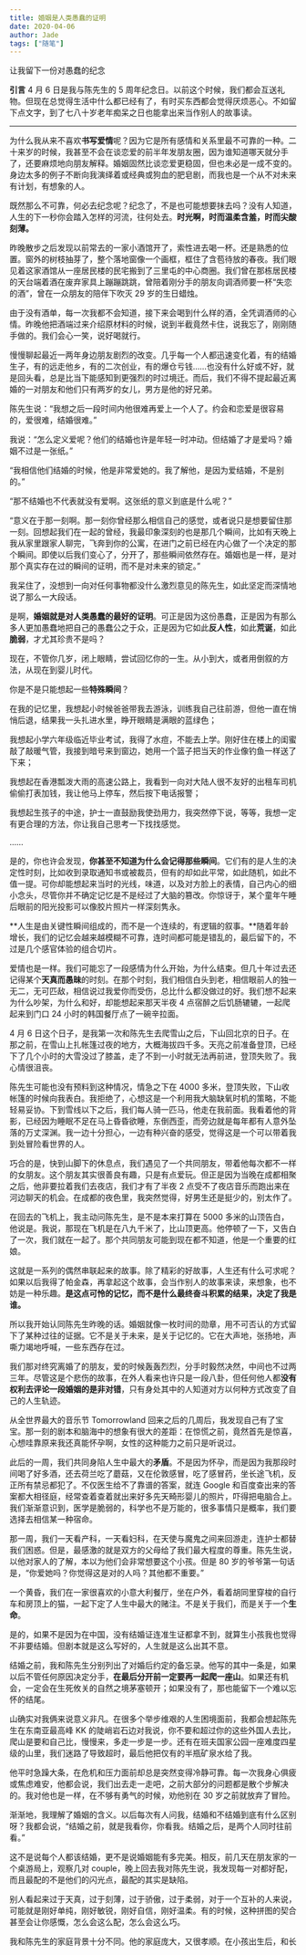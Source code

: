 ```yaml
---
title: 婚姻是人类愚蠢的证明
date: 2020-04-06
author: Jade
tags: ["随笔"]
---
```


让我留下一份对愚蠢的纪念

<!--more-->

**引言**  4 月 6 日是我与陈先生的 5 周年纪念日。以前这个时候，我们都会互送礼物。但现在总觉得生活中什么都已经有了，有时买东西都会觉得厌烦恶心。不如留下点文字，到了七八十岁老年痴呆之日也能拿出来当作别人的故事读。

- - - - - 

为什么我从来不喜欢**书写爱情**呢？因为它是所有感情和关系里最不可靠的一种。二十来岁的时候，我甚至不会在谈恋爱的前半年发朋友圈，因为谁知道哪天就分手了，还要麻烦地向朋友解释。婚姻固然比谈恋爱更稳固，但也未必是一成不变的。身边太多的例子不断向我演绎着或经典或狗血的肥皂剧，而我也是一个从不对未来有计划，有想象的人。

既然那么不可靠，何必去纪念呢？纪念了，不是也可能想要抹去吗？没有人知道，人生的下一秒你会踏入怎样的河流，往何处去。**时光啊，时而温柔含羞，时而尖酸刻薄。**

昨晚散步之后发现以前常去的一家小酒馆开了，索性进去喝一杯。还是熟悉的位置。窗外的树枝抽芽了，整个落地窗像一个画框，框住了含苞待放的春夜。我们眼见着这家酒馆从一座居民楼的民宅搬到了三里屯的中心商圈。我们曾在那栋居民楼的天台端着酒在废弃家具上蹦蹦跳跳，曾陪着刚分手的朋友向调酒师要一杯“失恋的酒”，曾在一众朋友的陪伴下吹灭 29 岁的生日蜡烛。






由于没有酒单，每一次我都不会知道，接下来会喝到什么样的酒，全凭调酒师的心情。昨晚他把酒端过来介绍原材料的时候，说到半截竟然卡住，说我忘了，刚刚随手做的。我们会心一笑，说好喝就行。

慢慢聊起最近一两年身边朋友剧烈的改变。几乎每一个人都迅速变化着，有的结婚生子，有的远走他乡，有的二次创业，有的爆仓亏钱……也没有什么好或不好，就是回头看，总是比当下能感知到更强烈的时过境迁。而后，我们不得不提起最近离婚的一对朋友和他们只有两岁的女儿，男方是他的好兄弟。

陈先生说：“我想之后一段时间内他很难再爱上一个人了。约会和恋爱是很容易的，爱很难，结婚很难。”

我说：“怎么定义爱呢？他们的结婚也许是年轻一时冲动。但结婚了才是爱吗？婚姻不过是一张纸。”

“我相信他们结婚的时候，他是非常爱她的。我了解他，是因为爱结婚，不是别的。”

“那不结婚也不代表就没有爱啊。这张纸的意义到底是什么呢？”

“意义在于那一刻啊。那一刻你曾经那么相信自己的感觉，或者说只是想要留住那一刻。回想起我们在一起的曾经，我最印象深刻的也是那几个瞬间，比如有天晚上我从家里跟家人聊完，飞奔到你的公寓，在进门之前已经在内心做了一个决定的那个瞬间。即使以后我们变心了，分开了，那些瞬间依然存在。婚姻也是一样，是对那个真实存在过的瞬间的证明，而不是对未来的锁定。”

我呆住了，没想到一向对任何事物都没什么激烈意见的陈先生，如此坚定而深情地说了那么一大段话。

是啊，**婚姻就是对人类愚蠢的最好的证明**。可正是因为这份愚蠢，正是因为有那么多人更加愚蠢地把自己的愚蠢公之于众，正是因为它如此**反人性**，如此**荒诞**，如此**脆弱**，才尤其珍贵不是吗？

现在，不管你几岁，闭上眼睛，尝试回忆你的一生。从小到大，或者用倒叙的方法，从现在到婴儿时代。

你是不是只能想起一些**特殊瞬间**？

在我的记忆里，我想起小时候爸爸带我去游泳，训练我自己往前游，但他一直在悄悄后退，结果我一头扎进水里，睁开眼睛是满眼的蓝绿色；

我想起小学六年级临近毕业考试，我得了水痘，不能去上学。刚好住在楼上的闺蜜敲了敲暖气管，我接到暗号来到窗边，她用一个篮子把当天的作业像钓鱼一样送了下来；

我想起在香港瓢泼大雨的高速公路上，我看到一向对大陆人很不友好的出租车司机偷偷打表加钱，我让他马上停车，然后按下电话报警；

我想起生孩子的中途，护士一直鼓励我使劲用力，我突然停下说，等等，我想一定有更合理的方法，你让我自己思考一下找找感觉。

……







是的，你也许会发现，**你甚至不知道为什么会记得那些瞬间**。它们有的是人生的决定性时刻，比如收到录取通知书或被裁员，但有的却如此平常，如此随机，如此不值一提。可你却能想起来当时的光线，味道，以及对方脸上的表情，自己内心的细小念头，尽管你并不确定记忆是不是经过了大脑的篡改。你惊讶于，某个童年午睡后眼前的阳光投影可以像胶片照片一样深刻隽永。

**人生是由关键性瞬间组成的，而不是一个连续的，有逻辑的叙事。**随着年龄增长，我们的记忆会越来越模糊不可靠，连时间都可能是错乱的，最后留下的，不过是几个感官体验的组合切片。

爱情也是一样。我们可能忘了一段感情为什么开始，为什么结束。但几十年过去还记得某个**天真而愚昧**的时刻。在那个时刻，我们相信白头到老，相信眼前人的独一无二，无可匹敌，相信说过我爱你而受伤，总比什么都没做过的好。我们想不起来为什么吵架，为什么和好，却能想起来那天半夜 4 点宿醉之后饥肠辘辘，一起爬起来到门口 24 小时的韩国餐厅点了一碗辛拉面。

4 月 6 日这个日子，是我第一次和陈先生去爬雪山之后，下山回北京的日子。在那之前，在雪山上扎帐篷过夜的地方，大概海拔四千多。天亮之前准备登顶，已经下了几个小时的大雪没过了膝盖，走了不到一小时就无法再前进，登顶失败了。我心情很沮丧。

陈先生可能也没有预料到这种情况，情急之下在 4000 多米，登顶失败，下山收帐篷的时候向我表白。我拒绝了，心想这是一个利用我大脑缺氧时机的策略，不能轻易妥协。下到雪线以下之后，我们每人骑一匹马，他走在我前面。我看着他的背影，已经因为睡眠不足在马上昏昏欲睡，东倒西歪，而旁边就是每年都有人意外坠落的万丈深渊。我一边十分担心，一边有种兴奋的感受，觉得这是一个可以带着我到处冒险看世界的人。





巧合的是，快到山脚下的休息点，我们遇见了一个共同朋友，带着他每次都不一样的女朋友。这个朋友其实很善良有趣，只是有点爱玩。但正是因为当晚在成都相聚之后，他非要拉着我们去夜店，我们才有了半夜 2 点受不了夜店音乐而跑出来在河边聊天的机会。在成都的夜色里，我突然觉得，好男生还是挺少的，别太作了。

在回去的飞机上，我主动问陈先生，是不是本来打算在 5000 多米的山顶告白，他说是。我说，那现在飞机是在八九千米了，比山顶更高。他停顿了一下，又告白了一次，我们就在一起了。那个共同朋友可能到现在都不知道，他是一个重要的红娘。

这就是一系列的偶然串联起来的故事。除了精彩的好故事，人生还有什么可求呢？如果以后我得了帕金森，再拿起这个故事，会当作别人的故事来读，来想象，也不妨是一种乐趣。**是这点可怜的记忆，而不是什么最终奋斗积累的结果，决定了我是谁。**

所以我开始认同陈先生昨晚的话。婚姻就像一枚时间的勋章，用不可否认的方式留下了某种过往的证据。它不是关于未来，是关于记忆的。它在大声地，张扬地，声嘶力竭地呼喊，一些东西存在过。

我们那对终究离婚了的朋友，爱的时候轰轰烈烈，分手时毅然决然，中间也不过两三年。尽管这是个悲伤的故事，在外人看来也许只是一段八卦，但任何他人都**没有权利去评论一段婚姻的是非对错**，只有身处其中的人知道对方以何种方式改变了自己的人生轨迹。

从全世界最大的音乐节 Tomorrowland 回来之后的几周后，我发现自己有了宝宝。那一刻的剧本和脑海中的想象有很大的差距：在惊慌之前，竟然首先是惊喜，心想哇靠原来我还真能怀孕啊，女性的这种能力之前只是听说过。






此后的一周，我们共同身陷人生中最大的**矛盾**。不是因为怀孕，而是因为我那段时间喝了好多酒，还去荷兰吃了蘑菇，又在伦敦感冒，吃了感冒药，坐长途飞机，反正所有禁忌都犯了。不仅医生给不了靠谱的答案，就连 Google 和百度查出来的答案都大相径庭，经常查着查着就出来好多先天畸形婴儿的照片，吓得把电脑合上。我们渐渐意识到，医学是脆弱的，科学也不是万能的，很多事情只是概率，我们要选择去相信某一种宿命。

那一周，我们一天看产科，一天看妇科，在天使与魔鬼之间来回游走，连护士都替我们困惑。但是，最感激的就是双方的父母给了我们最大程度的尊重。陈先生说，以他对家人的了解，本以为他们会非常想要这个小孩。但是 80 岁的爷爷第一句话是，“你爱她吗？你觉得这是对的人吗？其他都不重要。”

一个黄昏，我们在一家很喜欢的小意大利餐厅，坐在户外，看着胡同里穿梭的自行车和房顶上的猫，一起下定了人生中最大的赌注。不是关于我们，而是关于一个**生命**。

是的，如果不是因为在中国，没有结婚证连准生证都拿不到，就算生小孩我也觉得不非要结婚。但剧本就是这么写好的，人生就是这么出其不意。

结婚之前，我和陈先生分别列出了对婚后约定的备忘录。他写的其中一条是，如果以后不管任何原因决定分手，**在最后分开前一定要再一起爬一座山**。如果还有机会，一定会在生死攸关的自然之境茅塞顿开；如果没有了，那也能留下一个难以忘怀的结尾。

山确实对我俩来说意义非凡。在很多个举步维艰的人生困境面前，我都会想起陈先生在东南亚最高峰 KK 的陡峭岩石边对我说，你不要和超过你的这些外国人去比，爬山是要和自己比，慢慢来，多走一步是一步。还有在班夫国家公园一座难度四星级的山里，我们迷路了导致超时，最后他把仅有的半瓶矿泉水给了我。









他平时急躁大条，在危机和压力面前却总是突然变得冷静可靠。每一次我身心俱疲或焦虑难安，他都会说，我们出去走一走吧，之前大部分的问题都是散个步解决的。我对他也是一样，在不够有勇气的时候，劝他别在 30 岁之前就放弃了冒险。


渐渐地，我理解了婚姻的含义。以后每次有人问我，结婚和不结婚到底有什么区别呀？我都会说，“结婚之前，就是我看你，你看我。结婚之后，是两个人同时往前看。”


这不是说每个人都该结婚，更不是说婚姻能有多完美。相反，前几天在朋友家的一个桌游局上，观察几对 couple，晚上回去我对陈先生说，我发现每一对都好配，而且最配的不是他们的闪光点，最配的其实是缺陷。


别人看起来过于天真，过于刻薄，过于骄傲，过于柔弱，对于一个互补的人来说，可能就是刚好单纯，刚好敏锐，刚好自信，刚好温柔。有的时候，这种拼图的契合甚至会让你感慨，怎么会这么配，怎么会这么巧。


我和陈先生的家庭背景十分不同。他的家庭庞大，又很孝顺。在小孩出生后，和长